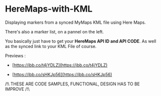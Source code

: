 # HereMaps-with-KML
Displaying markers from a synced MyMaps KML file using Here Maps.

There's also a marker list, on a pannel on the left.

You basically just have to get your **HereMaps API ID and API CODE**. As well as the synced link to your KML File of course.

Previews :  

 - [https://ibb.co/t4jYDLZ](https://ibb.co/t4jYDLZ) 

 - [https://ibb.co/sHKJp56](https://ibb.co/sHKJp56)


/!\ THESE ARE CODE SAMPLES, FUNCTIONAL, DESIGN HAS TO BE IMPROVE /!\
